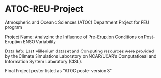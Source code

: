 # ATOC-REU-Project
Atmospheric and Oceanic Sciences (ATOC) Department Project for REU program

Project Name: Analyzing the Influence of Pre-Eruption Conditions on Post-Eruption ENSO Variability

Data Info: Last Millenium dataset and Computing resources were provided by the Climate Simulations Laboratory on NCAR/UCAR’s Computational and Information System Laboratory (CISL).

Final Project poster listed as "ATOC poster version 3"
